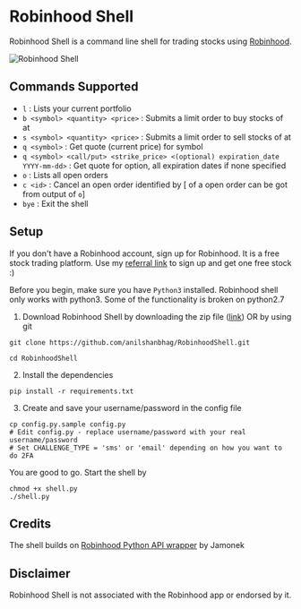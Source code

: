 # Robinhood Shell

Robinhood Shell is a command line shell for trading stocks using [Robinhood](https://robinhood.com/).

![Robinhood Shell](https://i.imgur.com/XjrtYXB.png)

Commands Supported
------------------

* `l` : Lists your current portfolio
* `b <symbol> <quantity> <price>` : Submits a limit order to buy <quantity> stocks of <symbol> at <price>
* `s <symbol> <quantity> <price>` : Submits a limit order to sell <quantity> stocks of <symbol> at <price>
* `q <symbol>` : Get quote (current price) for symbol
* `q <symbol> <call/put> <strike_price> <(optional) expiration_date YYYY-mm-dd>` : Get quote for option, all expiration dates if none specified
* `o` : Lists all open orders
* `c <id>` : Cancel an open order identified by <id> [<id> of a open order can be got from output of `o`]
* `bye` : Exit the shell  

Setup
-----

If you don't have a Robinhood account, sign up for Robinhood. It is a free stock trading platform. Use my [referral link](https://share.robinhood.com/brianp668/) to sign up and get one free stock :) 

Before you begin, make sure you have `Python3` installed. Robinhood shell only works with python3. Some of the functionality is broken on python2.7 

1. Download Robinhood Shell by downloading the zip file ([link](https://github.com/anilshanbhag/RobinhoodShell/archive/dev.zip)) OR by using git 

```
git clone https://github.com/anilshanbhag/RobinhoodShell.git

cd RobinhoodShell
```

2. Install the dependencies
```
pip install -r requirements.txt
```

3. Create and save your username/password in the config file
```
cp config.py.sample config.py
# Edit config.py - replace username/password with your real username/password
# Set CHALLENGE_TYPE = 'sms' or 'email' depending on how you want to do 2FA
```

You are good to go. Start the shell by
```
chmod +x shell.py
./shell.py
```

Credits
-------
The shell builds on [Robinhood Python API wrapper](https://github.com/Jamonek/Robinhood) by Jamonek

Disclaimer
---------
Robinhood Shell is not associated with the Robinhood app or endorsed by it.
